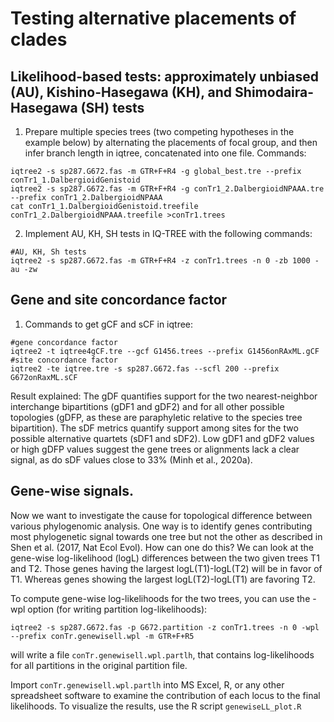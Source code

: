 # Testing alternative placements of clades

## Likelihood-based tests: approximately unbiased (AU), Kishino-Hasegawa (KH), and Shimodaira-Hasegawa (SH) tests

1. Prepare multiple species trees (two competing hypotheses in the example below) by alternating the placements of focal group, and then infer branch length in iqtree, concatenated into one file. Commands:
```
iqtree2 -s sp287.G672.fas -m GTR+F+R4 -g global_best.tre --prefix conTr1_1.DalbergioidGenistoid
iqtree2 -s sp287.G672.fas -m GTR+F+R4 -g conTr1_2.DalbergioidNPAAA.tre --prefix conTr1_2.DalbergioidNPAAA
cat conTr1_1.DalbergioidGenistoid.treefile conTr1_2.DalbergioidNPAAA.treefile >conTr1.trees
```
2. Implement AU, KH, SH tests in IQ-TREE with the following commands:
```
#AU, KH, Sh tests
iqtree2 -s sp287.G672.fas -m GTR+F+R4 -z conTr1.trees -n 0 -zb 1000 -au -zw
```

## Gene and site concordance factor
1. Commands to get gCF and sCF in iqtree:
```
#gene concordance factor
iqtree2 -t iqtree4gCF.tre --gcf G1456.trees --prefix G1456onRAxML.gCF
#site concordance factor
iqtree2 -te iqtree.tre -s sp287.G672.fas --scfl 200 --prefix G672onRaxML.sCF
```

Result explained: The gDF quantifies support for the two nearest-neighbor interchange bipartitions (gDF1 and gDF2) and for all other possible
topologies (gDFP, as these are paraphyletic relative to the species
tree bipartition).
The sDF metrics quantify support among sites for the two possible alternative quartets (sDF1 and sDF2). Low gDF1 and gDF2 values or high gDFP values suggest the gene trees or alignments lack a clear signal, as do sDF values close to 33% (Minh et al., 2020a).

## Gene-wise signals.
Now we want to investigate the cause for topological difference between various phylogenomic analysis. One way is to identify genes contributing most phylogenetic signal towards one tree but not the other as described in Shen et al. (2017, Nat Ecol Evol). How can one do this? We can look at the gene-wise log-likelihood (logL) differences between the two given trees T1 and T2. Those genes having the largest logL(T1)-logL(T2) will be in favor of T1. Whereas genes showing the largest logL(T2)-logL(T1) are favoring T2.

To compute gene-wise log-likelihoods for the two trees, you can use the -wpl option (for writing partition log-likelihoods):
```
iqtree2 -s sp287.G672.fas -p G672.partition -z conTr1.trees -n 0 -wpl --prefix conTr.genewisell.wpl -m GTR+F+R5
```
will write a file `conTr.genewisell.wpl.partlh`, that contains log-likelihoods for all partitions in the original partition file.

Import `conTr.genewisell.wpl.partlh` into MS Excel, R, or any other spreadsheet software to examine the contribution of each locus to the final likelihoods. To visualize the results, use the R script `genewiseLL_plot.R` 

